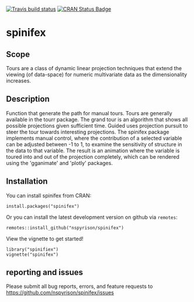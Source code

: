 [![Travis build status](https://travis-ci.org/nspyrison/spinifex.svg?branch=master)](https://travis-ci.org/nspyrison/spinifex)
[![CRAN Status Badge](http://www.r-pkg.org/badges/version/spinifex)](https://cran.r-project.org/package=spinifex)
<!-- [![CRAN Downloads Each Month](http://cranlogs.r-pkg.org/badges/spinifex)](http://cran.rstudio.com/web/packages/spinifex/index.html)
[![lifecycle](https://img.shields.io/badge/lifecycle-maturing-blue.svg)](https://www.tidyverse.org/lifecycle/#maturing) -->


# spinifex

## Scope

Tours are a class of dynamic linear projection techniques that extend the viewing (of data-space) for numeric multivariate data as the dimensionality increases. 

## Description

Function that generate the path for manual tours. Tours are generally available in the tourr package. The grand tour is an algorithm that shows all possible projections given sufficient time. Guided uses projection pursuit to steer the tour towards interesting projections. The spinifex package implements manual control, where the contribution of a selected variable can be adjusted between -1 to 1, to examine the sensitivity of structure in the data to that variable. The result is an animation where the variable is toured into and out of the projection completely, which can be rendered using the 'gganimate' and 'plotly' packages.

## Installation

You can install spinifex from CRAN:

```
install.packages("spinifex")
```

Or you can install the latest development version on github via `remotes`:

```
remotes::install_github("nspyrison/spinifex")
```

View the vignette to get started!
```
library("spinifiex")
vignette("spinifex")
```

## reporting and issues

Please submit all bug reports, errors, and feature requests to https://github.com/nspyrison/spinifex/issues  

